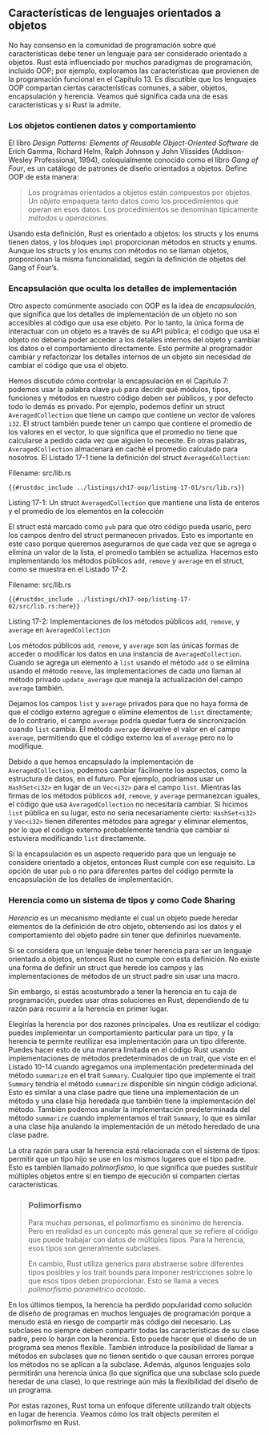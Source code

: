 ## Características de lenguajes orientados a objetos

No hay consenso en la comunidad de programación sobre qué características debe
tener un lenguaje para ser considerado orientado a objetos. Rust está
influenciado por muchos paradigmas de programación, incluido OOP; por ejemplo,
exploramos las características que provienen de la programación funcional en el
Capítulo 13. Es discutible que los lenguajes OOP compartan ciertas
características comunes, a saber, objetos, encapsulación y herencia. Veamos qué
significa cada una de esas características y si Rust la admite.

### Los objetos contienen datos y comportamiento

El libro *Design Patterns: Elements of Reusable Object-Oriented Software* de
Erich Gamma, Richard Helm, Ralph Johnson y John Vlissides (Addison-Wesley
Professional, 1994), coloquialmente conocido como el libro *Gang of Four*, es un
catálogo de patrones de diseño orientados a objetos. Define OOP de esta manera:

> Los programas orientados a objetos están compuestos por objetos. Un *objeto*
> empaqueta tanto datos como los procedimientos que operan en esos datos. Los
> procedimientos se denominan típicamente *métodos* u *operaciones*.

Usando esta definición, Rust es orientado a objetos: los structs y los
enums tienen datos, y los bloques `impl` proporcionan métodos en structs y 
enums. Aunque los structs y los enums con métodos no se llaman objetos, 
proporcionan la misma funcionalidad, según la definición de objetos del 
Gang of Four’s.

### Encapsulación que oculta los detalles de implementación

Otro aspecto comúnmente asociado con OOP es la idea de *encapsulación*, que
significa que los detalles de implementación de un objeto no son accesibles al
código que usa ese objeto. Por lo tanto, la única forma de interactuar con un
objeto es a través de su API pública; el código que usa el objeto no debería
poder acceder a los detalles internos del objeto y cambiar los datos o el
comportamiento directamente. Esto permite al programador cambiar y refactorizar
los detalles internos de un objeto sin necesidad de cambiar el código que usa
el objeto.

Hemos discutido cómo controlar la encapsulación en el Capítulo 7: podemos usar
la palabra clave `pub` para decidir qué módulos, tipos, funciones y métodos en
nuestro código deben ser públicos, y por defecto todo lo demás es privado. Por
ejemplo, podemos definir un struct `AveragedCollection` que tiene un campo que
contiene un vector de valores `i32`. El struct también puede tener un campo que
contiene el promedio de los valores en el vector, lo que significa que el
promedio no tiene que calcularse a pedido cada vez que alguien lo necesite. En
otras palabras, `AveragedCollection` almacenará en caché el promedio calculado
para nosotros. El Listado 17-1 tiene la definición del struct 
`AveragedCollection`:

<span class="filename">Filename: src/lib.rs</span>

```rust,noplayground
{{#rustdoc_include ../listings/ch17-oop/listing-17-01/src/lib.rs}}
```

<span class="caption">Listing 17-1: Un struct `AveragedCollection` que
mantiene una lista de enteros y el promedio de los elementos en la colección
</span>

El struct está marcado como `pub` para que otro código pueda usarlo, pero los
campos dentro del struct permanecen privados. Esto es importante en este caso
porque queremos asegurarnos de que cada vez que se agrega o elimina un valor de
la lista, el promedio también se actualiza. Hacemos esto implementando los
métodos públicos `add`, `remove` y `average` en el struct, como se muestra en
el Listado 17-2:

<span class="filename">Filename: src/lib.rs</span>

```rust,noplayground
{{#rustdoc_include ../listings/ch17-oop/listing-17-02/src/lib.rs:here}}
```

<span class="caption">Listing 17-2: Implementaciones de los métodos públicos
`add`, `remove`, y `average` en `AveragedCollection`</span>

Los métodos públicos `add`, `remove`, y `average` son las únicas formas de
acceder o modificar los datos en una instancia de `AveragedCollection`. Cuando
se agrega un elemento a `list` usando el método `add` o se elimina usando el
método `remove`, las implementaciones de cada uno llaman al método privado
`update_average` que maneja la actualización del campo `average` también.

Dejamos los campos `list` y `average` privados para que no haya forma de que el
código externo agregue o elimine elementos de `list` directamente; de lo
contrario, el campo `average` podría quedar fuera de sincronización cuando
`list` cambia. El método `average` devuelve el valor en el campo `average`,
permitiendo que el código externo lea el `average` pero no lo modifique.

Debido a que hemos encapsulado la implementación de `AveragedCollection`, podemos
cambiar fácilmente los aspectos, como la estructura de datos, en el futuro. Por
ejemplo, podríamos usar un `HashSet<i32>` en lugar de un `Vec<i32>` para el
campo `list`. Mientras las firmas de los métodos públicos `add`, `remove`, y
`average` permanezcan iguales, el código que usa `AveragedCollection` no
necesitaría cambiar. Si hicimos `list` pública en su lugar, esto no sería
necesariamente cierto: `HashSet<i32>` y `Vec<i32>` tienen diferentes métodos
para agregar y eliminar elementos, por lo que el código externo probablemente
tendría que cambiar si estuviera modificando `list` directamente.

Si la encapsulación es un aspecto requerido para que un lenguaje se considere
orientado a objetos, entonces Rust cumple con ese requisito. La opción de usar
`pub` o no para diferentes partes del código permite la encapsulación de los
detalles de implementación.

### Herencia como un sistema de tipos y como Code Sharing

*Herencia* es un mecanismo mediante el cual un objeto puede heredar elementos de
la definición de otro objeto, obteniendo así los datos y el comportamiento del
objeto padre sin tener que definirlos nuevamente.

Si se considera que un lenguaje debe tener herencia para ser un lenguaje
orientado a objetos, entonces Rust no cumple con esta definición. No existe
una forma de definir un struct que herede los campos y las implementaciones de
métodos de un struct padre sin usar una macro.

Sin embargo, si estás acostumbrado a tener la herencia en tu caja de
programación, puedes usar otras soluciones en Rust, dependiendo de tu razón
para recurrir a la herencia en primer lugar.

Elegirías la herencia por dos razones principales. Una es reutilizar el código:
puedes implementar un comportamiento particular para un tipo, y la herencia te
permite reutilizar esa implementación para un tipo diferente. Puedes hacer esto
de una manera limitada en el código Rust usando implementaciones de métodos
predeterminados de un trait, que viste en el Listado 10-14 cuando agregamos una
implementación predeterminada del método `summarize` en el trait `Summary`. 
Cualquier tipo que implemente el trait `Summary` tendría el método `summarize` 
disponible sin ningún código adicional. Esto es similar a una clase padre que 
tiene una implementación de un método y una clase hija heredada que también 
tiene la implementación del método. También podemos anular la implementación
predeterminada del método `summarize` cuando implementamos el trait `Summary`,
lo que es similar a una clase hija anulando la implementación de un método
heredado de una clase padre.

La otra razón para usar la herencia está relacionada con el sistema de tipos:
permitir que un tipo hijo se use en los mismos lugares que el tipo padre. Esto
es también llamado *polimorfismo*, lo que significa que puedes sustituir
múltiples objetos entre sí en tiempo de ejecución si comparten ciertas
características.

> ### Polimorfismo
>
> Para muchas personas, el polimorfismo es sinónimo de herencia. Pero en
> realidad es un concepto más general que se refiere al código que puede
> trabajar con datos de múltiples tipos. Para la herencia, esos tipos son
> generalmente subclases.
>
> En cambio, Rust utiliza generics para abstraerse sobre diferentes tipos
> posibles y los trait bounds para imponer restricciones sobre lo que
> esos tipos deben proporcionar. Esto se llama a veces *polimorfismo paramétrico
> acotado*.

En los últimos tiempos, la herencia ha perdido popularidad como solución de
diseño de programas en muchos lenguajes de programación porque a menudo está en
riesgo de compartir más código del necesario. Las subclases no siempre deben
compartir todas las características de su clase padre, pero lo harán con la
herencia. Esto puede hacer que el diseño de un programa sea menos flexible.
También introduce la posibilidad de llamar a métodos en subclases que no tienen
sentido o que causan errores porque los métodos no se aplican a la subclase.
Además, algunos lenguajes solo permitirán una herencia única (lo que significa
que una subclase solo puede heredar de una clase), lo que restringe aún más la
flexibilidad del diseño de un programa.

Por estas razones, Rust toma un enfoque diferente utilizando trait objects en
lugar de herencia. Veamos cómo los trait objects permiten el polimorfismo en
Rust.
